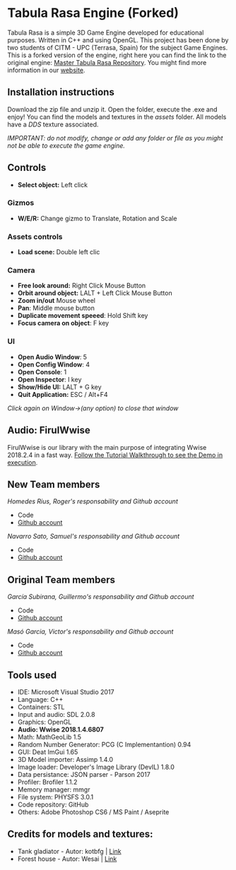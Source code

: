 ﻿# Tabula Rasa Engine (Forked)
Tabula Rasa is a simple 3D Game Engine developed for educational purposes. Written in C++ and using OpenGL. This project has been done by two students of CITM - UPC (Terrasa, Spain) for the subject Game Engines.
This is a forked version of the engine, right here you can find the link to the original engine: [Master Tabula Rasa Repository](https://github.com/Wilhelman/Tabula-Rasa-Engine).
You might find more information in our [website](https://rohomedesrius.github.io/Tabula-Rasa-Engine/).

## Installation instructions

Download the zip file and unzip it. Open the folder, execute the .exe and enjoy!
You can find the models and textures in the _assets_ folder. All models have a _DDS_ texture associated.

_IMPORTANT: do not modify, change or add any folder or file as you might not be able to execute the game engine._

## Controls

* **Select object:** Left click

### Gizmos

* **W/E/R:** Change gizmo to Translate, Rotation and Scale

### Assets controls

* **Load scene:** Double left clic

### Camera

* **Free look around:** Right Click Mouse Button
* **Orbit around object:** LALT + Left Click Mouse Button
* **Zoom in/out** Mouse wheel
* **Pan**: Middle mouse button
* **Duplicate movement speeed**: Hold Shift key
* **Focus camera on object**: F key

### UI 
* **Open Audio Window**: 5
* **Open Config Window**: 4
* **Open Console**: 1 
* **Open Inspector**: I key
* **Show/Hide UI:** LALT + G key
* **Quit Application:** ESC / Alt+F4

_Click again on Window->(any option) to close that window_

## Audio: FirulWwise
FirulWwise is our library with the main purpose of integrating Wwise 2018.2.4 in a fast way.
[Follow the Tutorial Walkthrough to see the Demo in execution](https://rohomedesrius.github.io/Tabula-Rasa-Engine/).

## New Team members
_Homedes Rius, Roger's responsability and Github account_
* Code
* [Github account](https://github.com/rohomedesrius)

_Navarro Sato, Samuel's responsability and Github account_
* Code
* [Github account](https://github.com/GottaCodeHarder)

## Original Team members

_García Subirana, Guillermo's responsability and Github account_
* Code
* [Github account](https://github.com/Wilhelman)

_Masó Garcia, Victor's responsability and Github account_
* Code
* [Github account](https://github.com/nintervik)

## Tools used
* IDE: Microsoft Visual Studio 2017
* Language: C++
* Containers: STL
* Input and audio: SDL 2.0.8
* Graphics: OpenGL
* **Audio: Wwise 2018.1.4.6807**
* Math: MathGeoLib 1.5
* Random Number Generator: PCG (C Implementantion) 0.94
* GUI: Deat ImGui 1.65
* 3D Model importer: Assimp 1.4.0
* Image loader: Developer's Image Library (DevIL) 1.8.0
* Data persistance: JSON parser - Parson 2017
* Profiler: Brofiler 1.1.2
* Memory manager: mmgr
* File system: PHYSFS 3.0.1
* Code repository: GitHub
* Others: Adobe Photoshop CS6 / MS Paint / Aseprite

## Credits for models and textures:
* Tank gladiator - Autor: kotbfg | [Link](https://sketchfab.com/models/bc67044a11a64a8c8814014c4b87cc48)
* Forest house - Autor: Wesai | [Link](https://sketchfab.com/models/5646e6a3c8834022a0e289465f0bbc5d)
